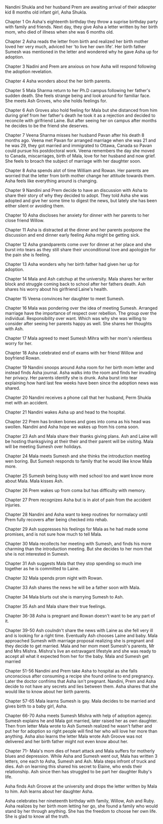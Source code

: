 Nandini Shukla and her husband Prem are awaiting arrival of their adaopter kid 8 months old infant girl, Asha Shukla.

Chapter 1
On Asha's eighteenth birthday they throw a suprise birthday party with family and friends. Next day, they give Asha a letter written by her birth mom, who died of illness when she was 6 months old.

Chapter 2
Asha reads the letter from birth and realized her birth mother loved her very much, adviced her 'to live her own life'. Her birth father Sumesh was mentioned in the letter and wondered why he gave Asha up for adoption.

Chapter 3
Nadini and Prem are anxious on how Asha will respond following the adoption revelation.

Chapter 4
Asha wonders about the her birth parents.

Chapter 5
Mala Sharma return to her Ph.D campus following her father's sudden death. She feels strange being and look around for familiar face. She meets Ash Groves, who she holds feelings for. 

Chapter 6
Ash Groves also hold feeling for Mala but she distanced from him during grief from her father's death he took it as a rejection and decided to reconcile with girlfriend Laine. But after seeing her on campus after months he decides to be the friend she deserves.

Chapter 7
Veena Sharma misses her husband Pavan after his death 8 months ago. Veena met Pavan for arranged marriage when she was 21 and he was 29, they got married and immigrated to Ottawa, Canada so Pavan could pursue his postdoctoral work. Veena remembers the day she moved to Canada, miscarriages, birth of Mala, love for her husband and now grief. She feels to broach the subject of marriage with her daughter soon.

Chapter 8
Asha spends alot of time William and Rowan. Her parents are worried that the letter from birth mother change her attitude towards them. Asha feels like everything around is changing.

Chapter 9
Nandini and Prem decide to have an discussion with Asha to share their story of why they decided to adopt. They told Asha she was adopted and give her some time to digest the news, but lately she has been either silent or avoiding them.

Chapter 10
Asha discloses her anxiety for dinner with her parents to her close friend Willow.

Chapter 11
Asha is distracted at the dinner and her parents postpone the discussion and end dinner early feeling Asha might be getting sick. 

Chapter 12
Asha grandparents come over for dinner at her place and she burst into tears as they still share their unconditional love and apologize for the pain she is feeling. 

Chapter 13
Asha wonders why her birth father had given her up for adoption.

Chapter 14
Mala and Ash catchup at the university. Mala shares her writer block and struggle coming back to school after her fathers death. Ash shares his worry about his girlfriend Laine's health. 

Chapter 15
Veena convinces her daughter to meet Sumesh.

Chapter 16
Mala was pondering over the idea of meeting Sumesh. Arranged marriage have the importance of respect over rebellion. The group over the individual. Responsibility over want. Which was why she was willing to consider after seeing her parents happy as well. She shares her thoughts with Ash. 

Chapter 17
Mala agreed to meet Sumesh Mihra with her mom's relentless worry for her. 

Chapter 18
Asha celebrated end of exams with her friend Willow and boyfriend Rowan.

Chapter 19
Nandini snoops around Asha room for her birth mom letter and instead finds Asha journal. Asha walks into the room and finds her invading her privacy. Her parents identify she is drunk. Asha burst into tear explaining how hard last few weeks have been since the adoption news was shared.

Chapter 20
Nandini receives a phone call that her husband, Perm Shukla met with an accident. 

Chapter 21
Nandini wakes Asha up and head to the hospital.

Chapter 22
Prem has broken bones and goes into coma as his head was swollen. Nandini and Asha hope we wakes up from his coma soon.

Chapter 23
Ash and Mala share their thanks giving plans. Ash and Laine will be hosting thanksgiving at their their and their parent will be visiting. Mala will be meeting Sumesh over holidays.

Chapter 24
Mala meets Sumesh and she thinks the introduction meeting wen boring. But Sumesh responds to family that he would like know Mala more.

Chapter 25
Sumesh being busy with med school too and want know more about Mala. Mala kisses Ash.

Chapter 26
Prem wakes up from coma but has difficulty with memory. 

Chapter 27
Prem recognizes Asha but is in alot of pain from the accident injuries. 

Chapter 28
Nandini and Asha want to keep routines for normalacy until Prem fully recovers after being checked into rehab. 

Chapter 29
Ash suppresses his feelings for Mala as he had made some promises, and is not sure how much to tell Mala.

Chapter 30
Mala recollects her meeting with Sumesh, and finds his more charming than the introduction meeting. But she decides to her mom that she is not interested in Sumesh.

Chapter 31
Ash suggests Mala that they stop spending so much ime together as he is committed to Laine.

Chapter 32
Mala spends prom night with Rowan.

Chapter 33
Ash shares the news he will be a father soon with Mala. 

Chapter 34
Mala blurts out she is marrying Sumesh to Ash.

Chapter 35
Ash and Mala share their true feelings.

Chapter 36-38
Asha is pregnant and Rowan doesn't want to be any part of it.

Chapter 39-50
Ash coulndn't share the news with Laine as she fell very ill and is looking for a right time. Eventually Ash chooses Laine and baby. Mala approached Sumesh with marriage proposal realizing she is pregnant and they decide to get married. Mala and her mom meet Sumesh's parents, Mr and Mrs Mishra. Mishra's live an extravagant lifestyle and she was ready to accept all what it expected from her for the baby. Mala and Sumesh get married

Chapter 51-56
Nandini and Prem take Asha to hospital as she falls unconscious after consuming a recipe she found online to end pregnancy. Later the doctor confrims that Asha isn't pregnant. Nandini, Prem and Asha decide to not have any secrets and lies between them. Asha shares that she would like to know about her birth parents.

Chapter 57-65
Mala learns Sumesh is gay. Mala decides to be married and gives birth to a baby girl, Asha. 

Chapter 66-70
Asha meets Sumesh Mishra with help of adoption agency. Sumesh explains he and Mala got married, later raised her as own daughter. Then from letter Mala wrote to Ash Sumesh realized he wasn't father and put her for adoption so right people will find her who will love her more than anything. Asha also learns the letter Mala wrote Ash Groove was not delivered and her birth father might not even know about her.

Chapter 71-
Mala's mom dies of heart attack and Mala suffers for motherly blues and depression. While Asha and Sumesh went out, Mala has written 3 letters, one each to Asha, Sumesh and Ash. Mala steps infront of truck and dies. Ash on learning this shared his secret to Elaine, who ends their relationship. Ash since then has struggled to be part her daughter Ruby's life. 

Asha finds Ash Groove at the university and drops the letter written by Mala to him. Ash learns about her daughter Asha. 

Asha celebrates her nineteenth birthday with family, Willow, Ash and Ruby.
Asha realizes by her birth mom letting her go, she found a family who would stand by her through anything. She has the freedom to choose her own life. She is glad to know all the truth. 

